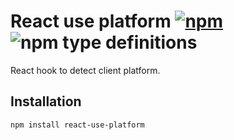 # React use platform [![npm](https://img.shields.io/npm/v/react-use-platform.svg)](https://www.npmjs.com/package/react-use-platform) ![npm type definitions](https://img.shields.io/npm/types/react-use-platform.svg)

React hook to detect client platform.

## Installation

```bash
npm install react-use-platform
```
